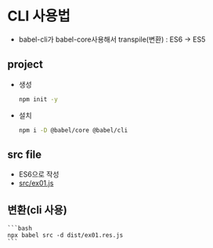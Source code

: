 # CLI 사용법

* babel-cli가 babel-core사용해서 transpile(변환) : ES6 -> ES5

## project

* 생성
    ```bash
    npm init -y
    ```

* 설치
    ```bash
    npm i -D @babel/core @babel/cli
    ```

## src file

* ES6으로 작성
* [src/ex01.js](src/ex01.js)


## 변환(cli 사용)

    ```bash
    npx babel src -d dist/ex01.res.js
    ```